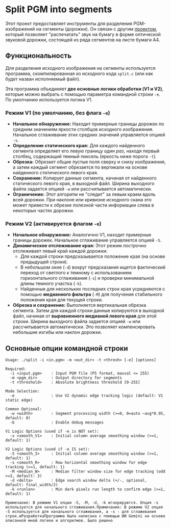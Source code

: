 # Split PGM into segments

Этот проект предоставляет инструменты для разделения PGM-изображений на сегменты (дорожки). Он связан с другим [проектом](http://zenpho.co.uk/paper.shtml), который позволяет "распечатать" звук на бумагу в форме оптической звуковой дорожки, состоящей из ряда сегментов на листе бумаги А4.

## Функциональность

Для разделения исходного изображения на сегменты используется программа, скомпилированная из исходного кода `split.c` (или как будет назван исполняемый файл).

Эта программа объединяет **две основные логики обработки (V1 и V2)**, которые можно выбрать с помощью параметра командной строки `-e`. По умолчанию используется логика V1.

### Режим V1 (по умолчанию, без флага `-e`)

* **Начальное обнаружение:** Находит примерные границы дорожек по средним значениям яркости столбцов исходного изображения. Начальное сглаживание этих средних значений управляется опцией `-s`.
* **Определение статического края:** Для каждого найденного сегмента определяет его левую границу *один раз*, находя первый столбец, содержащий темный пиксель (яркость ниже порога `-t`).
* **Обрезка:** Обрезает общие пустые поля сверху и снизу изображения, а затем каждый сегмент обрезается по вертикали на основе найденного *статического* левого края.
* **Сохранение:** Копирует данные сегмента, начиная от найденного статического левого края, в выходной файл. Ширина выходного файла задается опцией `-w` или рассчитывается автоматически.
* **Ограничение:** Этот алгоритм не "следит" за левым краем вдоль всей дорожки. При наклоне или кривизне исходного скана это может привести к обрезке полезной части информации слева в некоторых частях дорожки.

### Режим V2 (активируется флагом `-e`)

* **Начальное обнаружение:** Аналогично V1, находит примерные границы дорожек. Начальное сглаживание управляется опцией `-S`.
* **Динамическое отслеживание края:** Этот режим *построчно* отслеживает левый край каждой дорожки:
    * Для каждой строки предсказывается положение края (на основе предыдущей строки).
    * В небольшом окне (`-d`) вокруг предсказания ищется фактический переход от светлого к темному с использованием горизонтального сглаживания (`-s`) и проверки минимальной длины темного участка (`-k`).
    * Найденные для нескольких последних строк края усредняются с помощью **медианного фильтра** (`-M`) для получения стабильного положения края для текущей строки.
* **Обрезка и сохранение:** Выполняется вертикальная обрезка сегмента. Затем для каждой строки данные копируются в выходной файл, начиная от **выровненного медианой левого края** для этой строки. Ширина выходного файла задается опцией `-w` или рассчитывается автоматически. Это позволяет компенсировать небольшие изгибы или наклон дорожки.

## Основные опции командной строки

```text
Usage: ./split -i <in.pgm> -m <out_dir> -t <thresh> [-e] [options]

Required:
  -i <input.pgm>    : Input PGM file (P5 format, maxval <= 255)
  -m <pgm_dir>      : Output directory for segments
  -t <threshold>    : Absolute brightness threshold [0-255]

Mode Selection:
  -e                : Use V2 dynamic edge tracking logic (default: V1 static edge)

Common Optional:
  -w <width>        : Segment processing width (>=0, 0=auto ~avg*0.95, default: 0)
  -b                : Enable debug messages

V1 Logic Options (used if -e is NOT set):
  -s <smooth_V1>    : Initial column average smoothing window (>=1, default: 1)

V2 Logic Options (used if -e IS set):
  -S <smooth_I>     : Initial column average smoothing window (>=1, default: 1)
  -s <smooth_R>     : Row horizontal smoothing window for edge tracking (>=1, default: 1)
  -M <median_W>     : Median filter window size for edge tracking (odd >=3, default: 3)
  -d <delta>        : Edge search window delta (+/-, optional, default: final_width/2)
  -k <runlen>       : Min dark pixels run length to confirm edge (>=1, default: 1)

Примечание: В режиме V1 опции -S, -M, -d, -k игнорируются. Опция -s используется для начального сглаживания.Примечание: В режиме V2 опция -S используется для начального сглаживания, а -s - для сглаживания строк.иРазработкаПрограмма была написана с помощью ИИ Gemini на основе описанной мной логики и алгоритмов. Было решено
